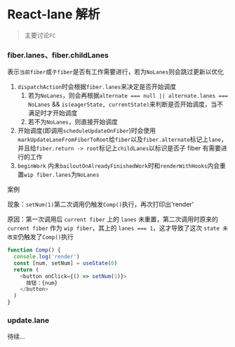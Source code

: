 # React-lane 解析

> 主要讨论`FC`

### fiber.lanes、fiber.childLanes

表示`当前fiber`或`子fiber`是否有工作需要进行，若为`NoLanes`则会跳过更新以优化

1. `dispatchAction`时会根据`fiber.lanes`来决定是否开始调度
   1. 若为`NoLanes`，则会再根据`alternate === null || alternate.lanes === NoLanes` && `is(eagerState, currentState)`来判断是否开始调度，当不满足时才开始调度
   2. 若不为`NoLanes`，则直接开始调度
2. 开始调度(即调用`scheduleUpdateOnFiber`)时会使用`markUpdateLaneFromFiberToRoot`给`fiber`以及`fiber.alternate`标记上`lane`，并且给`fiber.return -> root`标记上`childLanes`以标识是否子 fiber 有需要进行的工作
3. `beginWork` 内未`bailoutOnAlreadyFinishedWork`时和`renderWithHooks`内会重置`wip fiber.lanes`为`NoLanes`

案例

现象：`setNum(1)`第二次调用仍触发`Comp()`执行，再次打印出'render'

原因：第一次调用后 `current fiber` 上的 `lanes` 未重置，第二次调用时原来的 `current fiber` 作为 `wip fiber`，其上的 `lanes === 1`，这才导致了这次 `state 未改变`仍触发了`Comp()`执行

```ts
function Comp() {
  console.log('render')
  const [num, setNum] = useState(0)
  return (
    <button onClick={() => setNum(1)}>
      按钮：{num}
    </button>
  )
}
```

### update.lane

待续...
